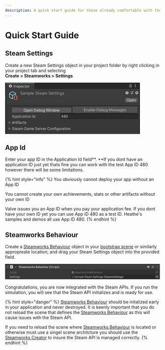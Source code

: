 ```yaml
---
description: A quick start guide for those already comfortable with the basics.
---
```


# Quick Start Guide

## Steam Settings

Create a new Steam Settings object in your project folder by right clicking in your project tab and selecting\
**Create > Steamworks > Settings**

![](<../../../.gitbook/assets/image (158).png>)

## App Id

Enter your app ID in the Application Id field**.  **If you dont have an application ID just yet thats fine you can work with the test App ID 480 however there will be some limitations.&#x20;

{% hint style="info" %}
You obviously cannot deploy your app without an App ID

You cannot create your own achievements, stats or other artifacts without your own ID



Valve issues you an App ID when you pay your application fee. If you dont have your own ID yet you can use App ID 480 as a test ID. Heathe's samples and demos all use App ID 480.
{% endhint %}

## Steamworks Behaviour

Create a [Steamworks Behaviour](broken-reference) object in your [bootstrap scene](../../../company/concepts/bootstrap-scene.md) or similarly appropreate location; and drag your Steam Settings object into the provided field.

![](<../../../.gitbook/assets/image (161).png>)

Congratulations, you are now integrated with the Steam APIs. If you run the simulation, you will see that the Steam API initializes and is ready for use.

{% hint style="danger" %}
[Steamworks Behaviour](../components/steamworks-behaviour.md) should be initalized early in your application and never destroyed. It is keenly important that you do not reload the scene that defines the [Steamworks Behaviour](../components/steamworks-behaviour.md) as this will cause issues with the Steam API.



If you need to reload the scene where [Steamworks Behaviour](../components/steamworks-behaviour.md) is located or otherwise must use a singel scene architcture you should use the [Steamworks Creator](../components/steamworks-creator.md) to insure the Steam API is managed correctly.
{% endhint %}

##
